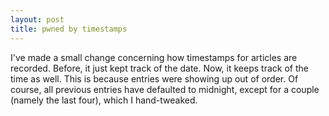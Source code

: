 ```yaml
---
layout: post
title: pwned by timestamps
---
```


I've made a small change concerning how timestamps for articles are recorded. Before, it just kept track of the date. Now, it keeps track of the time as well. This is because entries were showing up out of order. Of course, all previous entries have defaulted to midnight, except for a couple (namely the last four), which I hand-tweaked.
